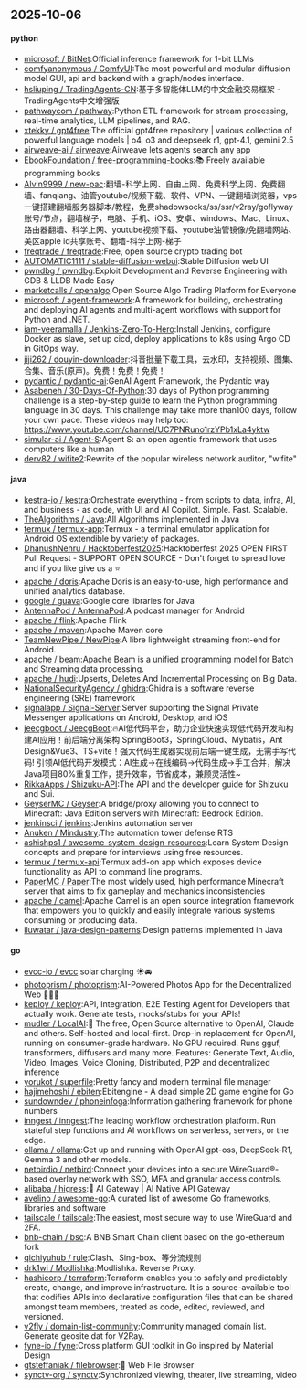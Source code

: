 ## 2025-10-06

#### python
* [microsoft / BitNet](https://github.com/microsoft/BitNet):Official inference framework for 1-bit LLMs
* [comfyanonymous / ComfyUI](https://github.com/comfyanonymous/ComfyUI):The most powerful and modular diffusion model GUI, api and backend with a graph/nodes interface.
* [hsliuping / TradingAgents-CN](https://github.com/hsliuping/TradingAgents-CN):基于多智能体LLM的中文金融交易框架 - TradingAgents中文增强版
* [pathwaycom / pathway](https://github.com/pathwaycom/pathway):Python ETL framework for stream processing, real-time analytics, LLM pipelines, and RAG.
* [xtekky / gpt4free](https://github.com/xtekky/gpt4free):The official gpt4free repository | various collection of powerful language models | o4, o3 and deepseek r1, gpt-4.1, gemini 2.5
* [airweave-ai / airweave](https://github.com/airweave-ai/airweave):Airweave lets agents search any app
* [EbookFoundation / free-programming-books](https://github.com/EbookFoundation/free-programming-books):📚 Freely available programming books
* [Alvin9999 / new-pac](https://github.com/Alvin9999/new-pac):翻墙-科学上网、自由上网、免费科学上网、免费翻墙、fanqiang、油管youtube/视频下载、软件、VPN、一键翻墙浏览器，vps一键搭建翻墙服务器脚本/教程，免费shadowsocks/ss/ssr/v2ray/goflyway账号/节点，翻墙梯子，电脑、手机、iOS、安卓、windows、Mac、Linux、路由器翻墙、科学上网、youtube视频下载、youtube油管镜像/免翻墙网站、美区apple id共享账号、翻墙-科学上网-梯子
* [freqtrade / freqtrade](https://github.com/freqtrade/freqtrade):Free, open source crypto trading bot
* [AUTOMATIC1111 / stable-diffusion-webui](https://github.com/AUTOMATIC1111/stable-diffusion-webui):Stable Diffusion web UI
* [pwndbg / pwndbg](https://github.com/pwndbg/pwndbg):Exploit Development and Reverse Engineering with GDB & LLDB Made Easy
* [marketcalls / openalgo](https://github.com/marketcalls/openalgo):Open Source Algo Trading Platform for Everyone
* [microsoft / agent-framework](https://github.com/microsoft/agent-framework):A framework for building, orchestrating and deploying AI agents and multi-agent workflows with support for Python and .NET.
* [iam-veeramalla / Jenkins-Zero-To-Hero](https://github.com/iam-veeramalla/Jenkins-Zero-To-Hero):Install Jenkins, configure Docker as slave, set up cicd, deploy applications to k8s using Argo CD in GitOps way.
* [jiji262 / douyin-downloader](https://github.com/jiji262/douyin-downloader):抖音批量下载工具，去水印，支持视频、图集、合集、音乐(原声)。免费！免费！免费！
* [pydantic / pydantic-ai](https://github.com/pydantic/pydantic-ai):GenAI Agent Framework, the Pydantic way
* [Asabeneh / 30-Days-Of-Python](https://github.com/Asabeneh/30-Days-Of-Python):30 days of Python programming challenge is a step-by-step guide to learn the Python programming language in 30 days. This challenge may take more than100 days, follow your own pace. These videos may help too: https://www.youtube.com/channel/UC7PNRuno1rzYPb1xLa4yktw
* [simular-ai / Agent-S](https://github.com/simular-ai/Agent-S):Agent S: an open agentic framework that uses computers like a human
* [derv82 / wifite2](https://github.com/derv82/wifite2):Rewrite of the popular wireless network auditor, "wifite"

#### java
* [kestra-io / kestra](https://github.com/kestra-io/kestra):Orchestrate everything - from scripts to data, infra, AI, and business - as code, with UI and AI Copilot. Simple. Fast. Scalable.
* [TheAlgorithms / Java](https://github.com/TheAlgorithms/Java):All Algorithms implemented in Java
* [termux / termux-app](https://github.com/termux/termux-app):Termux - a terminal emulator application for Android OS extendible by variety of packages.
* [DhanushNehru / Hacktoberfest2025](https://github.com/DhanushNehru/Hacktoberfest2025):Hacktoberfest 2025 OPEN FIRST Pull Request - SUPPORT OPEN SOURCE - Don't forget to spread love and if you like give us a ⭐️
* [apache / doris](https://github.com/apache/doris):Apache Doris is an easy-to-use, high performance and unified analytics database.
* [google / guava](https://github.com/google/guava):Google core libraries for Java
* [AntennaPod / AntennaPod](https://github.com/AntennaPod/AntennaPod):A podcast manager for Android
* [apache / flink](https://github.com/apache/flink):Apache Flink
* [apache / maven](https://github.com/apache/maven):Apache Maven core
* [TeamNewPipe / NewPipe](https://github.com/TeamNewPipe/NewPipe):A libre lightweight streaming front-end for Android.
* [apache / beam](https://github.com/apache/beam):Apache Beam is a unified programming model for Batch and Streaming data processing.
* [apache / hudi](https://github.com/apache/hudi):Upserts, Deletes And Incremental Processing on Big Data.
* [NationalSecurityAgency / ghidra](https://github.com/NationalSecurityAgency/ghidra):Ghidra is a software reverse engineering (SRE) framework
* [signalapp / Signal-Server](https://github.com/signalapp/Signal-Server):Server supporting the Signal Private Messenger applications on Android, Desktop, and iOS
* [jeecgboot / JeecgBoot](https://github.com/jeecgboot/JeecgBoot):🔥AI低代码平台，助力企业快速实现低代码开发和构建AI应用！前后端分离架构 SpringBoot3，SpringCloud、Mybatis，Ant Design&Vue3、TS+vite！强大代码生成器实现前后端一键生成，无需手写代码! 引领AI低代码开发模式：AI生成→在线编码→代码生成→手工合并，解决Java项目80%重复工作，提升效率，节省成本，兼顾灵活性~
* [RikkaApps / Shizuku-API](https://github.com/RikkaApps/Shizuku-API):The API and the developer guide for Shizuku and Sui.
* [GeyserMC / Geyser](https://github.com/GeyserMC/Geyser):A bridge/proxy allowing you to connect to Minecraft: Java Edition servers with Minecraft: Bedrock Edition.
* [jenkinsci / jenkins](https://github.com/jenkinsci/jenkins):Jenkins automation server
* [Anuken / Mindustry](https://github.com/Anuken/Mindustry):The automation tower defense RTS
* [ashishps1 / awesome-system-design-resources](https://github.com/ashishps1/awesome-system-design-resources):Learn System Design concepts and prepare for interviews using free resources.
* [termux / termux-api](https://github.com/termux/termux-api):Termux add-on app which exposes device functionality as API to command line programs.
* [PaperMC / Paper](https://github.com/PaperMC/Paper):The most widely used, high performance Minecraft server that aims to fix gameplay and mechanics inconsistencies
* [apache / camel](https://github.com/apache/camel):Apache Camel is an open source integration framework that empowers you to quickly and easily integrate various systems consuming or producing data.
* [iluwatar / java-design-patterns](https://github.com/iluwatar/java-design-patterns):Design patterns implemented in Java

#### go
* [evcc-io / evcc](https://github.com/evcc-io/evcc):solar charging ☀️🚘
* [photoprism / photoprism](https://github.com/photoprism/photoprism):AI-Powered Photos App for the Decentralized Web 🌈💎✨
* [keploy / keploy](https://github.com/keploy/keploy):API, Integration, E2E Testing Agent for Developers that actually work. Generate tests, mocks/stubs for your APIs!
* [mudler / LocalAI](https://github.com/mudler/LocalAI):🤖 The free, Open Source alternative to OpenAI, Claude and others. Self-hosted and local-first. Drop-in replacement for OpenAI, running on consumer-grade hardware. No GPU required. Runs gguf, transformers, diffusers and many more. Features: Generate Text, Audio, Video, Images, Voice Cloning, Distributed, P2P and decentralized inference
* [yorukot / superfile](https://github.com/yorukot/superfile):Pretty fancy and modern terminal file manager
* [hajimehoshi / ebiten](https://github.com/hajimehoshi/ebiten):Ebitengine - A dead simple 2D game engine for Go
* [sundowndev / phoneinfoga](https://github.com/sundowndev/phoneinfoga):Information gathering framework for phone numbers
* [inngest / inngest](https://github.com/inngest/inngest):The leading workflow orchestration platform. Run stateful step functions and AI workflows on serverless, servers, or the edge.
* [ollama / ollama](https://github.com/ollama/ollama):Get up and running with OpenAI gpt-oss, DeepSeek-R1, Gemma 3 and other models.
* [netbirdio / netbird](https://github.com/netbirdio/netbird):Connect your devices into a secure WireGuard®-based overlay network with SSO, MFA and granular access controls.
* [alibaba / higress](https://github.com/alibaba/higress):🤖 AI Gateway | AI Native API Gateway
* [avelino / awesome-go](https://github.com/avelino/awesome-go):A curated list of awesome Go frameworks, libraries and software
* [tailscale / tailscale](https://github.com/tailscale/tailscale):The easiest, most secure way to use WireGuard and 2FA.
* [bnb-chain / bsc](https://github.com/bnb-chain/bsc):A BNB Smart Chain client based on the go-ethereum fork
* [qichiyuhub / rule](https://github.com/qichiyuhub/rule):Clash、Sing-box、等分流规则
* [drk1wi / Modlishka](https://github.com/drk1wi/Modlishka):Modlishka. Reverse Proxy.
* [hashicorp / terraform](https://github.com/hashicorp/terraform):Terraform enables you to safely and predictably create, change, and improve infrastructure. It is a source-available tool that codifies APIs into declarative configuration files that can be shared amongst team members, treated as code, edited, reviewed, and versioned.
* [v2fly / domain-list-community](https://github.com/v2fly/domain-list-community):Community managed domain list. Generate geosite.dat for V2Ray.
* [fyne-io / fyne](https://github.com/fyne-io/fyne):Cross platform GUI toolkit in Go inspired by Material Design
* [gtsteffaniak / filebrowser](https://github.com/gtsteffaniak/filebrowser):📂 Web File Browser
* [synctv-org / synctv](https://github.com/synctv-org/synctv):Synchronized viewing, theater, live streaming, video
